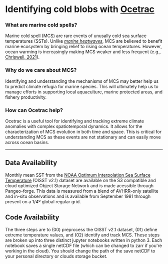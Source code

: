 # Identifying cold blobs with [Ocetrac](https://ocetrac.readthedocs.io/en/latest/)

### What are marine cold spells?
Marine cold spell (MCS) are rare events of unusally cold sea surface temperatures (SSTs). Unlike [*marine heatwaves*](https://github.com/ocetrac/marine-heatwaves), MCS are believed to benefit marine ecosystem by bringing relief to rising ocean temperatures. However, ocean warming is increasingly making MCS weaker and less frequent (e.g., [Chriswell, 2021](https://www.nature.com/articles/s41467-021-25160-y)). 

### Why do we care about MCS?
Identifying and understanding the mechanisms of MCS may better help us to predict climate refugia for marine species. This will ultimately help us to manage efforts in supporting local aquaculture, marine protected areas, and fishery productivity. 

### How can Ocetrac help?
Ocetrac is a useful tool for identifying and tracking extreme climate anomalies with complex spatiotemporal dynamics. It allows for the characterization of MCS evolution in both time and space. This is critical for understanding MCS as these events are not stationary and can easily move across ocean basins. 

___
## Data Availability
Monthly mean SST from the [NOAA Optimum Interpolation Sea Surface Temperature](https://www.ncdc.noaa.gov/oisst/data-access) (OISST v2.1) dataset are available on the S3 compatible and cloud optimized Object Storage Network and is made acessible through Pangeo-forge. This data is measured from a blend of AVHRR-only satellite and in-situ observations and is available from September 1981 through present on a 1/4º global regular grid.

## Code Availability
The three steps are to (00) preprocess the OISST v2.1 dataset, (01) define extreme temperature values, and (02) identify and track MCS. These steps are broken up into three distinct jupyter notebooks written in python 3. Each notebook saves a single netCDF file (which can be changed to zarr if you're working in the cloud). You should change the path of the save netCDF to your personal directory or clouds storage bucket. 


